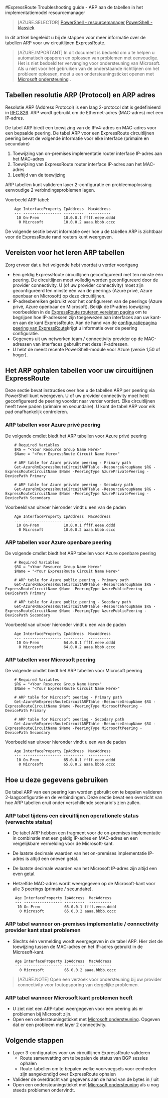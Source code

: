 <properties 
   pageTitle="ExpressRoute Troubleshooting Guide - ARP tabellen ophalen | Microsoft Azure"
   description="Deze pagina bevat instructies voor het ARP tabellen voor een circuitlijnen ExpressRoute"
   documentationCenter="na"
   services="expressroute"
   authors="ganesr"
   manager="carolz"
   editor="tysonn"/>
<tags 
   ms.service="expressroute"
   ms.devlang="na"
   ms.topic="article" 
   ms.tgt_pltfrm="na"
   ms.workload="infrastructure-services" 
   ms.date="10/10/2016"
   ms.author="ganesr"/>

#<a name="expressroute-troubleshooting-guide---getting-arp-tables-in-the-resource-manager-deployment-model"></a>ExpressRoute Troubleshooting guide - ARP aan de tabellen in het implementatiemodel resourcemanager

> [AZURE.SELECTOR]
[PowerShell - resourcemanager](expressroute-troubleshooting-arp-resource-manager.md)
[PowerShell - klassiek](expressroute-troubleshooting-arp-classic.md)

In dit artikel begeleidt u bij de stappen voor meer informatie over de tabellen ARP voor uw circuitlijnen ExpressRoute. 

>[AZURE.IMPORTANT] In dit document is bedoeld om u te helpen u automatisch opsporen en oplossen van problemen met eenvoudige. Het is niet bedoeld ter vervanging voor ondersteuning van Microsoft. Als u niet voor het gebruiken van de onderstaande richtlijnen om het probleem oplossen, moet u een ondersteuningsticket openen met [Microsoft ondersteuning](https://portal.azure.com/?#blade/Microsoft_Azure_Support/HelpAndSupportBlade) .

## <a name="address-resolution-protocol-arp-and-arp-tables"></a>Tabellen resolutie ARP (Protocol) en ARP adres
Resolutie ARP (Address Protocol) is een laag 2-protocol dat is gedefinieerd in [RFC 826](https://tools.ietf.org/html/rfc826). ARP wordt gebruikt om de Ethernet-adres (MAC-adres) met een IP-adres.

De tabel ARP biedt een toewijzing van de IPv4-adres en MAC-adres voor een bepaalde peering. De tabel ARP voor een ExpressRoute circuitlijnen peering bevat de volgende informatie voor elke interface (primaire en secundaire)

1. Toewijzing van on-premises implementatie router interface IP-adres aan het MAC-adres
2. Toewijzing van ExpressRoute router interface IP-adres aan het MAC-adres
3. Leeftijd van de toewijzing

ARP tabellen kunt valideren layer 2-configuratie en probleemoplossing eenvoudige 2 verbindingsproblemen lagen. 

Voorbeeld ARP tabel: 

        Age InterfaceProperty IpAddress  MacAddress    
        --- ----------------- ---------  ----------    
         10 On-Prem           10.0.0.1 ffff.eeee.dddd
          0 Microsoft         10.0.0.2 aaaa.bbbb.cccc


De volgende sectie bevat informatie over hoe u de tabellen ARP is zichtbaar voor de ExpressRoute rand routers kunt weergeven. 

## <a name="prerequisites-for-learning-arp-tables"></a>Vereisten voor het leren ARP tabellen

Zorg ervoor dat u het volgende hebt voordat u verder voortgang

 - Een geldig ExpressRoute circuitlijnen geconfigureerd met ten minste één peering. De circuitlijnen moet volledig worden geconfigureerd door de provider connectivity. U (of uw provider connectivity) moet zijn geconfigureerd ten minste één van de peerings (Azure privé, Azure openbaar en Microsoft) op deze circuitlijnen.
 - IP-adresbereiken gebruikt voor het configureren van de peerings (Azure privé, Azure openbaar en Microsoft). Bekijk de IP-adres toewijzing voorbeelden in de [ExpressRoute routeren vereisten pagina](expressroute-routing.md) om te begrijpen hoe IP-adressen zijn toegewezen aan interfaces aan uw kant- en aan de kant ExpressRoute. Aan de hand van de [configuratiepagina peering van ExpressRoute](expressroute-howto-routing-arm.md)krijgt u informatie over de peering configuratie.
 - Gegevens uit uw netwerken team / connectivity provider op de MAC-adressen van interfaces gebruikt met deze IP-adressen.
 - U hebt de meest recente PowerShell-module voor Azure (versie 1,50 of hoger).

## <a name="getting-the-arp-tables-for-your-expressroute-circuit"></a>Het ARP ophalen tabellen voor uw circuitlijnen ExpressRoute
Deze sectie bevat instructies over hoe u de tabellen ARP per peering via PowerShell kunt weergeven. U of uw provider connectivity moet hebt geconfigureerd de peering voordat naar verder vordert. Elke circuitlijnen heeft twee paden (primaire en secundaire). U kunt de tabel ARP voor elk pad onafhankelijk controleren.

### <a name="arp-tables-for-azure-private-peering"></a>ARP tabellen voor Azure privé peering
De volgende cmdlet biedt het ARP tabellen voor Azure privé peering

        # Required Variables
        $RG = "<Your Resource Group Name Here>"
        $Name = "<Your ExpressRoute Circuit Name Here>"
        
        # ARP table for Azure private peering - Primary path
        Get-AzureRmExpressRouteCircuitARPTable -ResourceGroupName $RG -ExpressRouteCircuitName $Name -PeeringType AzurePrivatePeering -DevicePath Primary
        
        # ARP table for Azure private peering - Secodary path
        Get-AzureRmExpressRouteCircuitARPTable -ResourceGroupName $RG -ExpressRouteCircuitName $Name -PeeringType AzurePrivatePeering -DevicePath Secondary 

Voorbeeld van uitvoer hieronder vindt u een van de paden

        Age InterfaceProperty IpAddress  MacAddress    
        --- ----------------- ---------  ----------    
         10 On-Prem           10.0.0.1 ffff.eeee.dddd
          0 Microsoft         10.0.0.2 aaaa.bbbb.cccc


### <a name="arp-tables-for-azure-public-peering"></a>ARP tabellen voor Azure openbare peering
De volgende cmdlet biedt het ARP tabellen voor Azure openbare peering

        # Required Variables
        $RG = "<Your Resource Group Name Here>"
        $Name = "<Your ExpressRoute Circuit Name Here>"
        
        # ARP table for Azure public peering - Primary path
        Get-AzureRmExpressRouteCircuitARPTable -ResourceGroupName $RG -ExpressRouteCircuitName $Name -PeeringType AzurePublicPeering -DevicePath Primary
        
        # ARP table for Azure public peering - Secodary path
        Get-AzureRmExpressRouteCircuitARPTable -ResourceGroupName $RG -ExpressRouteCircuitName $Name -PeeringType AzurePublicPeering -DevicePath Secondary 


Voorbeeld van uitvoer hieronder vindt u een van de paden

        Age InterfaceProperty IpAddress  MacAddress    
        --- ----------------- ---------  ----------    
         10 On-Prem           64.0.0.1 ffff.eeee.dddd
          0 Microsoft         64.0.0.2 aaaa.bbbb.cccc


### <a name="arp-tables-for-microsoft-peering"></a>ARP tabellen voor Microsoft peering
De volgende cmdlet biedt het ARP tabellen voor Microsoft peering

        # Required Variables
        $RG = "<Your Resource Group Name Here>"
        $Name = "<Your ExpressRoute Circuit Name Here>"
        
        # ARP table for Microsoft peering - Primary path
        Get-AzureRmExpressRouteCircuitARPTable -ResourceGroupName $RG -ExpressRouteCircuitName $Name -PeeringType MicrosoftPeering -DevicePath Primary
        
        # ARP table for Microsoft peering - Secodary path
        Get-AzureRmExpressRouteCircuitARPTable -ResourceGroupName $RG -ExpressRouteCircuitName $Name -PeeringType MicrosoftPeering -DevicePath Secondary 


Voorbeeld van uitvoer hieronder vindt u een van de paden

        Age InterfaceProperty IpAddress  MacAddress    
        --- ----------------- ---------  ----------    
         10 On-Prem           65.0.0.1 ffff.eeee.dddd
          0 Microsoft         65.0.0.2 aaaa.bbbb.cccc


## <a name="how-to-use-this-information"></a>Hoe u deze gegevens gebruiken
De tabel ARP van een peering kan worden gebruikt om te bepalen valideren 2-laagconfiguratie en de verbindingen. Deze sectie bevat een overzicht van hoe ARP tabellen eruit onder verschillende scenario's zien zullen.

### <a name="arp-table-when-a-circuit-is-in-operational-state-expected-state"></a>ARP tabel tijdens een circuitlijnen operationele status (verwachte status)

 - De tabel ARP hebben een fragment voor de on-premises implementatie in combinatie met een geldig IP-adres en MAC-adres en een vergelijkbare vermelding voor de Microsoft-kant. 
 - De laatste decimale waarden van het on-premises implementatie IP-adres is altijd een oneven getal.
 - De laatste decimale waarden van het Microsoft IP-adres zijn altijd een even getal.
 - Hetzelfde MAC-adres wordt weergegeven op de Microsoft-kant voor alle 3 peerings (primaire / secundaire). 


        Age InterfaceProperty IpAddress  MacAddress    
        --- ----------------- ---------  ----------    
         10 On-Prem           65.0.0.1 ffff.eeee.dddd
          0 Microsoft         65.0.0.2 aaaa.bbbb.cccc

### <a name="arp-table-when-on-premises--connectivity-provider-side-has-problems"></a>ARP tabel wanneer on-premises implementatie / connectivity provider kant staat problemen

 - Slechts één vermelding wordt weergegeven in de tabel ARP. Hier ziet de toewijzing tussen de MAC-adres en het IP-adres gebruikt in de Microsoft-kant. 

        Age InterfaceProperty IpAddress  MacAddress    
        --- ----------------- ---------  ----------    
          0 Microsoft         65.0.0.2 aaaa.bbbb.cccc

>[AZURE.NOTE] Open een verzoek voor ondersteuning bij uw provider connectivity voor foutopsporing van dergelijke problemen. 


### <a name="arp-table-when-microsoft-side-has-problems"></a>ARP tabel wanneer Microsoft kant problemen heeft

 - U ziet niet een ARP-tabel weergegeven voor een peering als er problemen bij Microsoft zijn. 
 -  Open een ondersteuningsticket met [Microsoft ondersteuning](https://portal.azure.com/?#blade/Microsoft_Azure_Support/HelpAndSupportBlade). Opgeven dat er een probleem met layer 2 connectivity. 

## <a name="next-steps"></a>Volgende stappen

 - Layer 3-configuraties voor uw circuitlijnen ExpressRoute valideren
     - Route samenvatting om te bepalen de status van BGP sessies ophalen 
     - Route-tabellen om te bepalen welke voorvoegsels voor eenheden zijn aangekondigd over ExpressRoute ophalen
 - Valideer de overdracht van gegevens aan de hand van de bytes in / uit
 - Open een ondersteuningsticket met [Microsoft ondersteuning](https://portal.azure.com/?#blade/Microsoft_Azure_Support/HelpAndSupportBlade) als u nog steeds problemen ondervindt.
